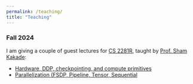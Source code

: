 ```yaml
---
permalink: /teaching/
title: "Teaching"
---
```


### Fall 2024

I am giving a couple of guest lectures for [CS 2281R](https://shamulent.github.io/CS_2281_2024.html), taught by [Prof. Sham Kakade](https://sham.seas.harvard.edu/):

* [Hardware, DDP, checkpointing, and compute primitives](https://www.dropbox.com/scl/fi/ublytq30ac039n6xgefc2/Lec1_intro.pdf?rlkey=3yp2o60sn35imkw3x8bmwp0vh&st=940lvu0f&dl=0)
* [Parallelization (FSDP, Pipeline, Tensor, Sequential](https://www.dropbox.com/scl/fi/q3qlzcamqq470ce5zitr8/Lec8_parallel.pdf?rlkey=3iirums9ypr83guvpfhemkby0&st=viltiy1f&dl=0)